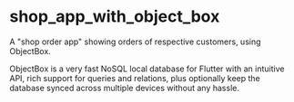 # shop_app_with_object_box
A "shop order app" showing orders of respective customers, using ObjectBox.

ObjectBox is a very fast NoSQL local database for Flutter with an intuitive API, rich support for queries and relations, plus optionally keep the database synced across multiple devices without any hassle.
